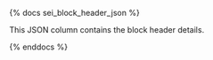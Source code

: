 {% docs sei_block_header_json %}

This JSON column contains the block header details. 

{% enddocs %}